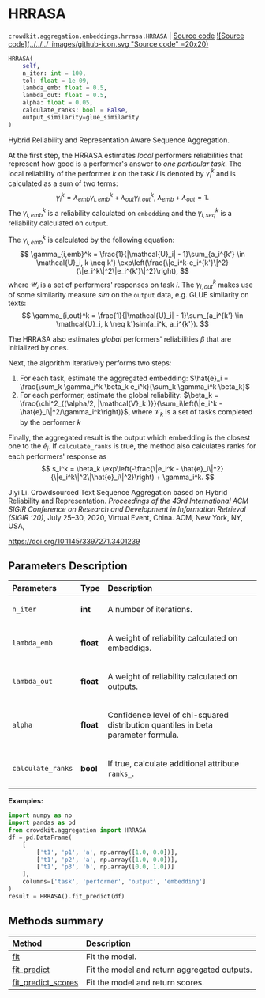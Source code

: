 # HRRASA

`crowdkit.aggregation.embeddings.hrrasa.HRRASA` | [Source code](https://github.com/Toloka/crowd-kit/blob/main/src/aggregation/embeddings/hrrasa.py)&nbsp;[![Source code](../../../_images/github-icon.svg "Source code" =20x20)](https://github.com/Toloka/crowd-kit/blob/main/src/aggregation/embeddings/hrrasa.py)

```python
HRRASA(
    self,
    n_iter: int = 100,
    tol: float = 1e-09,
    lambda_emb: float = 0.5,
    lambda_out: float = 0.5,
    alpha: float = 0.05,
    calculate_ranks: bool = False,
    output_similarity=glue_similarity
)
```

Hybrid Reliability and Representation Aware Sequence Aggregation.

At the first step, the HRRASA estimates *local* performers reliabilities that represent how good is a
performer's answer to *one particular task*. The local reliability of the performer $k$ on the task $i$ is
denoted by $\gamma_i^k$ and is calculated as a sum of two terms:
$$
\gamma_i^k = \lambda_{emb}\gamma_{i,emb}^k + \lambda_{out}\gamma_{i,out}^k, \; \lambda_{emb} + \lambda_{out} = 1.
$$
The $\gamma_{i,emb}^k$ is a reliability calculated on `embedding` and the $\gamma_{i,seq}^k$ is a
reliability calculated on `output`.

The $\gamma_{i,emb}^k$ is calculated by the following equation:
$$
\gamma_{i,emb}^k = \frac{1}{|\mathcal{U}_i| - 1}\sum_{a_i^{k'} \in \mathcal{U}_i, k \neq k'}
\exp\left(\frac{\|e_i^k-e_i^{k'}\|^2}{\|e_i^k\|^2\|e_i^{k'}\|^2}\right),
$$
where $\mathcal{U_i}$ is a set of performers' responses on task $i$. The $\gamma_{i,out}^k$ makes use
of some similarity measure $sim$ on the `output` data, e.g. GLUE similarity on texts:
$$
\gamma_{i,out}^k = \frac{1}{|\mathcal{U}_i| - 1}\sum_{a_i^{k'} \in \mathcal{U}_i, k \neq k'}sim(a_i^k, a_i^{k'}).
$$

The HRRASA also estimates *global* performers' reliabilities $\beta$ that are initialized by ones.

Next, the algorithm iteratively performs two steps:

1. For each task, estimate the aggregated embedding: $\hat{e}_i = \frac{\sum_k \gamma_i^k
\beta_k e_i^k}{\sum_k \gamma_i^k \beta_k}$
2. For each performer, estimate the global reliability: $\beta_k = \frac{\chi^2_{(\alpha/2,
|\mathcal{V}_k|)}}{\sum_i\left(\|e_i^k - \hat{e}_i\|^2/\gamma_i^k\right)}$, where $\mathcal{V}_k$
is a set of tasks completed by the performer $k$

Finally, the aggregated result is the output which embedding is
the closest one to the $\hat{e}_i$. If `calculate_ranks` is true, the method also calculates ranks for
each performers' response as
$$
s_i^k = \beta_k \exp\left(-\frac{\|e_i^k - \hat{e}_i\|^2}{\|e_i^k\|^2\|\hat{e}_i\|^2}\right) + \gamma_i^k.
$$

Jiyi Li. Crowdsourced Text Sequence Aggregation based on Hybrid Reliability and Representation.
*Proceedings of the 43rd International ACM SIGIR Conference on Research and Development
in Information Retrieval (SIGIR ’20)*, July 25–30, 2020, Virtual Event, China. ACM, New York, NY, USA,

<https://doi.org/10.1145/3397271.3401239>

## Parameters Description

| Parameters | Type | Description |
| :----------| :----| :-----------|
`n_iter`|**int**|<p>A number of iterations.</p>
`lambda_emb`|**float**|<p>A weight of reliability calculated on embeddigs.</p>
`lambda_out`|**float**|<p>A weight of reliability calculated on outputs.</p>
`alpha`|**float**|<p>Confidence level of chi-squared distribution quantiles in beta parameter formula.</p>
`calculate_ranks`|**bool**|<p>If true, calculate additional attribute `ranks_`.</p>

**Examples:**

```python
import numpy as np
import pandas as pd
from crowdkit.aggregation import HRRASA
df = pd.DataFrame(
    [
        ['t1', 'p1', 'a', np.array([1.0, 0.0])],
        ['t1', 'p2', 'a', np.array([1.0, 0.0])],
        ['t1', 'p3', 'b', np.array([0.0, 1.0])]
    ],
    columns=['task', 'performer', 'output', 'embedding']
)
result = HRRASA().fit_predict(df)
```

## Methods summary

| Method | Description |
| :------| :-----------|
[fit](crowdkit.aggregation.embeddings.hrrasa.HRRASA.fit.md)| Fit the model.
[fit_predict](crowdkit.aggregation.embeddings.hrrasa.HRRASA.fit_predict.md)| Fit the model and return aggregated outputs.
[fit_predict_scores](crowdkit.aggregation.embeddings.hrrasa.HRRASA.fit_predict_scores.md)| Fit the model and return scores.
